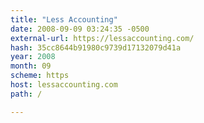 ```yaml
---
title: "Less Accounting"
date: 2008-09-09 03:24:35 -0500
external-url: https://lessaccounting.com/
hash: 35cc8644b91980c9739d17132079d41a
year: 2008
month: 09
scheme: https
host: lessaccounting.com
path: /

---
```



